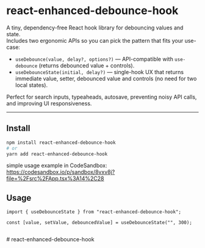 # react-enhanced-debounce-hook

A tiny, dependency-free React hook library for debouncing values and state.  
Includes two ergonomic APIs so you can pick the pattern that fits your use-case:

- `useDebounce(value, delay?, options?)` — API-compatible with `use-debounce` (returns debounced value + controls).
- `useDebounceState(initial, delay?)` — single-hook UX that returns immediate value, setter, debounced value and controls (no need for two local states).

Perfect for search inputs, typeaheads, autosave, preventing noisy API calls, and improving UI responsiveness.

---

## Install

```bash
npm install react-enhanced-debounce-hook
# or
yarn add react-enhanced-debounce-hook

```

 simple usage example in CodeSandbox:
https://codesandbox.io/p/sandbox/8vxv8j?file=%2Fsrc%2FApp.tsx%3A14%2C28

## Usage

```tsx
import { useDebounceState } from "react-enhanced-debounce-hook";

const [value, setValue, debouncedValue] = useDebounceState("", 300);


```
#   r e a c t - e n h a n c e d - d e b o u n c e - h o o k  
 